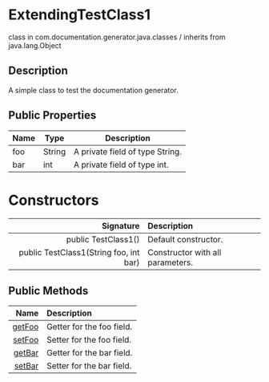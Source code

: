 # ExtendingTestClass1

class in com.documentation.generator.java.classes / inherits from
java.lang.Object

## Description

A simple class to test the documentation generator.

## Public Properties

| Name | Type   | Description                     |
| ---- | ------ | ------------------------------- |
| foo  | String | A private field of type String. |
| bar  | int    | A private field of type int.    |

# Constructors

|                              Signature | Description                      |
| -------------------------------------: | :------------------------------- |
|                    public TestClass1() | Default constructor.             |
| public TestClass1(String foo, int bar) | Constructor with all parameters. |

## Public Methods

|                             Name | Description               |
| -------------------------------: | :------------------------ |
| [getFoo](./TestClass1/getFoo.md) | Getter for the foo field. |
| [setFoo](./TestClass1/setFoo.md) | Setter for the foo field. |
| [getBar](./TestClass1/getFoo.md) | Getter for the bar field. |
| [setBar](./TestClass1/setFoo.md) | Setter for the bar field. |

